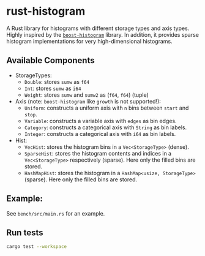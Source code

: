 # rust-histogram

A Rust library for histograms with different storage types and axis types.
Highly inspired by the [`boost-histogram`](https://github.com/scikit-hep/boost-histogram) library.
In addition, it provides sparse histogram implementations for very high-dimensional histograms.

## Available Components

- StorageTypes:
  - `Double`: stores `sumw` as `f64`
  - `Int`: stores `sumw` as `i64`
  - `Weight`: stores `sumw` and `sumw2` as (`f64`, `f64`) (tuple)
- Axis (note: `boost-histogram` like `growth` is not supported!):
  - `Uniform`: constructs a uniform axis with `n` bins between `start` and `stop`.
  - `Variable`: constructs a variable axis with `edges` as bin edges.
  - `Category`: constructs a categorical axis with `String` as bin labels.
  - `Integer`: constructs a categorical axis with `i64` as bin labels.
- Hist:
  - `VecHist`: stores the histogram bins in a `Vec<StorageType>` (dense).
  - `SparseHist`: stores the histogram contents and indices in a `Vec<StorageType>` respectively (sparse). Here only the filled bins are stored.
  - `HashMapHist`: stores the histogram in a `HashMap<usize, StorageType>` (sparse). Here only the filled bins are stored.

## Example:

See `bench/src/main.rs` for an example.


## Run tests

```bash
cargo test --workspace
```

